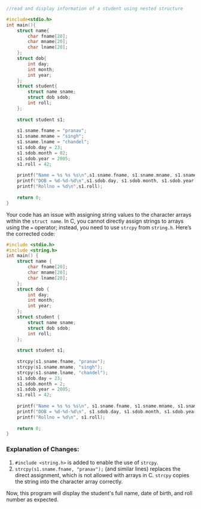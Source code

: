
```c
//read and display information of a student using nested structure

#include<stdio.h>
int main(){
    struct name{
        char fname[20];
        char mname[20];
        char lname[20];
    };
    struct dob{
        int day;
        int month;
        int year;
    };
    struct student{
        struct name sname;
        struct dob sdob;
        int roll;
    };
    
    struct student s1;
    
    s1.sname.fname = "pranav";
    s1.sname.mname = "singh";
    s1.sname.lname = "chandel";
    s1.sdob.day = 23;
    s1.sdob.month = 02;
    s1.sdob.year = 2005;
    s1.roll = 42;
  
    printf("Name = %s %s %s\n",s1.sname.fname, s1.sname.mname, s1.sname.lname);
    printf("DOB = %d-%d-%d\n",s1.sdob.day, s1.sdob.month, s1.sdob.year);
    printf("Rollno = %d\n",s1.roll);
  
    return 0;
}
```

Your code has an issue with assigning string values to the character arrays within the `struct name`. In C, you cannot directly assign strings to arrays using the `=` operator; instead, you need to use `strcpy` from `string.h`. Here’s the corrected code:

```c
#include <stdio.h>
#include <string.h>
int main() {
    struct name {
        char fname[20];
        char mname[20];
        char lname[20];
    };
    struct dob {
        int day;
        int month;
        int year;
    };
    struct student {
        struct name sname;
        struct dob sdob;
        int roll;
    };
    
    struct student s1;
	
    strcpy(s1.sname.fname, "pranav");
    strcpy(s1.sname.mname, "singh");
    strcpy(s1.sname.lname, "chandel");
    s1.sdob.day = 23;
    s1.sdob.month = 2;
    s1.sdob.year = 2005;
    s1.roll = 42;
	
    printf("Name = %s %s %s\n", s1.sname.fname, s1.sname.mname, s1.sname.lname);
    printf("DOB = %d-%d-%d\n", s1.sdob.day, s1.sdob.month, s1.sdob.year);
    printf("Rollno = %d\n", s1.roll);
	
    return 0;
}
```

### Explanation of Changes:

1. `#include <string.h>` is added to enable the use of `strcpy`.
2. `strcpy(s1.sname.fname, "pranav");` (and similar lines) replaces the direct assignment, which is not allowed with arrays in C. `strcpy` copies the string into the character array correctly.

Now, this program will display the student's full name, date of birth, and roll number as expected.
